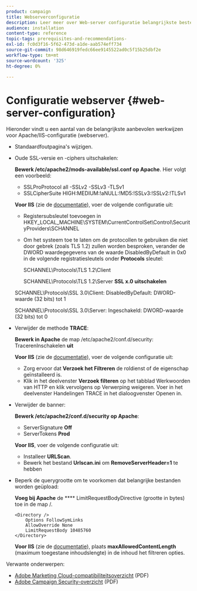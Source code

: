 ```yaml
---
product: campaign
title: Webserverconfiguratie
description: Leer meer over Web-server configuratie belangrijkste beste praktijken.
audience: installation
content-type: reference
topic-tags: prerequisites-and-recommendations-
exl-id: fc0d3f16-5f62-473d-a1de-aab574eff734
source-git-commit: 98d646919fedc66ee9145522ad0c5f15b25dbf2e
workflow-type: tm+mt
source-wordcount: '325'
ht-degree: 0%

---
```


# Configuratie webserver {#web-server-configuration}

Hieronder vindt u een aantal van de belangrijkste aanbevolen werkwijzen voor Apache/IIS-configuratie (webserver).

* Standaardfoutpagina&#39;s wijzigen.

* Oude SSL-versie en -ciphers uitschakelen:

   **Bewerk /etc/apache2/mods-available/ssl.conf op Apache**. Hier volgt een voorbeeld:

   * SSLProProtocol all -SSLv2 -SSLv3 -TLSv1
   * SSLCipherSuite HIGH:MEDIUM:!aNULL:!MD5:!SSLv3:!SSLv2:!TLSv1

   **Voor IIS**  (zie de  [documentatie](https://support.microsoft.com/en-us/kb/245030)), voer de volgende configuratie uit:

   * Registersubsleutel toevoegen in HKEY_LOCAL_MACHINE\SYSTEM\CurrentControlSet\Control\SecurityProviders\SCHANNEL
   * Om het systeem toe te laten om de protocollen te gebruiken die niet door gebrek (zoals TLS 1.2) zullen worden besproken, verander de DWORD waardegegevens van de waarde DisabledByDefault in 0x0 in de volgende registratiesleutels onder **Protocols** sleutel:

      SCHANNEL\Protocols\TLS 1.2\Client

      SCHANNEL\Protocols\TLS 1.2\Server
   **SSL x.0 uitschakelen**

   SCHANNEL\Protocols\SSL 3.0\Client: DisabledByDefault: DWORD-waarde (32 bits) tot 1

   SCHANNEL\Protocols\SSL 3.0\Server: Ingeschakeld: DWORD-waarde (32 bits) tot 0

* Verwijder de methode **TRACE**:

   **Bewerk in Apache** de map /etc/apache2/conf.d/security: TracerenInschakelen  **uit**

   **Voor IIS**  (zie de  [documentatie](https://www.iis.net/configreference/system.webserver/security/requestfiltering/verbs)), voer de volgende configuratie uit:

   * Zorg ervoor dat **Verzoek het Filtreren** de roldienst of de eigenschap geïnstalleerd is.
   * Klik in het deelvenster **Verzoek filteren** op het tabblad Werkwoorden van HTTP en klik vervolgens op Verwerping weigeren. Voer in het deelvenster Handelingen TRACE in het dialoogvenster Openen in.

* Verwijder de banner:

   **Bewerk /etc/apache2/conf.d/security op Apache**:

   * ServerSignature **Off**
   * ServerTokens **Prod**

   **Voor IIS**, voer de volgende configuratie uit:

   * Installeer **URLScan**.
   * Bewerk het bestand **Urlscan.ini** om **RemoveServerHeader=1** te hebben


* Beperk de querygrootte om te voorkomen dat belangrijke bestanden worden geüpload:

   **Voeg bij Apache** de  **** LimitRequestBodyDirective (grootte in bytes) toe in de map /.

   ```
   <Directory />
       Options FollowSymLinks
       AllowOverride None
       LimitRequestBody 10485760
   </Directory>
   ```

   **Voor IIS**  (zie de  [documentatie](http://www.iis.net/configreference/system.webserver/security/requestfiltering/requestlimits)), plaats  **maxAllowedContentLength**  (maximum toegestane inhoudslengte) in de inhoud het filtreren opties.

Verwante onderwerpen:

* [Adobe Marketing Cloud-compatibiliteitsoverzicht](https://marketing.adobe.com/resources/help/en_US/xref/Adobe-Marketing-Cloud-Privacy-and-Security-Overview.pdf)  (PDF)
* [Adobe Campaign Security-overzicht](https://wwwimages.adobe.com/content/dam/acom/en/marketing-cloud/campaign/pdfs/54658.en.campaign.wp.adb-security.pdf)  (PDF)
